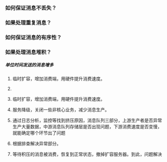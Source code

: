 ### 如何保证消息不丢失？

### 如果处理重复消息？

### 如何保证消息的有序性？

### 如果处理消息堆积？

##### 单位时间发送的消息增多
1. 临时扩容，增加消费端，用硬件提升消费速度。
2. 

1. 临时扩容，增加消费端，用硬件提升消费速度。
2. 服务降级，关闭一些非核心业务，减少消息生产。
3. 通过日志分析，监控等找到挤压原因，消息队列三部分，上游生产者是否异常生产大量数据，中游消息队列存储层是否出现问题，下游消费速度是否变慢，就能确定哪个环节出了问题
4. 根据排查解决异常部分。
5. 等待积压的消息被消费，恢复到正常状态，撤掉扩容服务器。到此，问题解决
